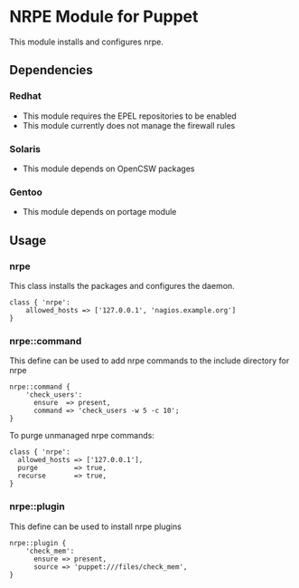 NRPE Module for Puppet
======================

This module installs and configures nrpe.

Dependencies
------------

### Redhat

 * This module requires the EPEL repositories to be enabled
 * This module currently does not manage the firewall rules

### Solaris

  * This module depends on OpenCSW packages

### Gentoo
  * This module depends on portage module

Usage
-----

### nrpe

This class installs the packages and configures the daemon.

    class { 'nrpe':
        allowed_hosts => ['127.0.0.1', 'nagios.example.org']
    }


### nrpe::command

This define can be used to add nrpe commands to the include directory for nrpe

    nrpe::command {
        'check_users':
          ensure  => present,
          command => 'check_users -w 5 -c 10';
    }

To purge unmanaged nrpe commands:

    class { 'nrpe':
      allowed_hosts => ['127.0.0.1'],
      purge         => true,
      recurse       => true,
    }

### nrpe::plugin

This define can be used to install nrpe plugins

    nrpe::plugin {
        'check_mem':
          ensure => present,
          source => 'puppet:///files/check_mem',
    }
